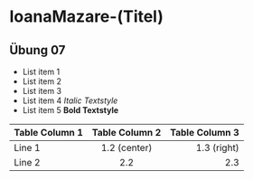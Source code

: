 IoanaMazare-(Titel) 
======================
Übung 07
--------

- List item 1
- List item 2
- List item 3
- List item 4 *Italic Textstyle*
- List item 5 **Bold Textstyle**


| Table Column 1| Table Column 2| Table Column 3|
| ------------- |:-------------:|--------------:|
| Line 1        | 1.2 (center)  | 1.3 (right)   |
| Line 2        | 2.2           | 2.3           |
